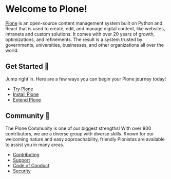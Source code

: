 # Welcome to Plone!

[Plone](https://plone.org) is an open-source content management system built on Python and React that is used to create, edit, and manage digital content, like websites, intranets and custom solutions. It comes with over 20 years of growth, optimizations, and refinements. The result is a system trusted by governments, universities, businesses, and other organizations all over the world.

## Get Started 💾

Jump right in. Here are a few ways you can begin your Plone journey today!

- [Try Plone](https://plone.org/try-plone)
- [Install Plone](https://plone.org/download)
- [Extend Plone](https://plone.org/why-plone/extend-plone)

## Community 📢

The Plone Community is one of our biggest strengths! With over 800 contributors, we are a diverse group with diverse skills. Known for our welcoming nature and easy approachability, friendly Plonistas are available to assist you in many areas.

- [Contributing](https://github.com/plone/.github/blob/main/CONTRIBUTING.md)
- [Support](https://github.com/plone/.github/blob/main/SUPPORT.md)
- [Code of Conduct](https://github.com/plone/.github/blob/main/CODE_OF_CONDUCT.md)
- [Security](https://github.com/plone/.github/blob/main/SECURITY.md)
